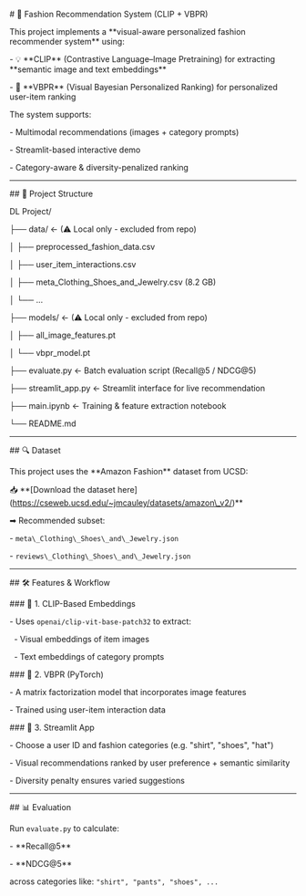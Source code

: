\# 👗 Fashion Recommendation System (CLIP + VBPR)



This project implements a \*\*visual-aware personalized fashion recommender system\*\* using:



\- 💡 \*\*CLIP\*\* (Contrastive Language–Image Pretraining) for extracting \*\*semantic image and text embeddings\*\*

\- 🧠 \*\*VBPR\*\* (Visual Bayesian Personalized Ranking) for personalized user-item ranking



The system supports:

\- Multimodal recommendations (images + category prompts)

\- Streamlit-based interactive demo

\- Category-aware \& diversity-penalized ranking



---



\## 📂 Project Structure



DL Project/

├── data/ ← (⚠ Local only - excluded from repo)

│ ├── preprocessed\_fashion\_data.csv

│ ├── user\_item\_interactions.csv

│ ├── meta\_Clothing\_Shoes\_and\_Jewelry.csv (8.2 GB)

│ └── ...

├── models/ ← (⚠ Local only - excluded from repo)

│ ├── all\_image\_features.pt

│ └── vbpr\_model.pt

├── evaluate.py ← Batch evaluation script (Recall@5 / NDCG@5)

├── streamlit\_app.py ← Streamlit interface for live recommendation

├── main.ipynb ← Training \& feature extraction notebook

└── README.md 









---



\## 🔍 Dataset



This project uses the \*\*Amazon Fashion\*\* dataset from UCSD:



📥 \*\*\[Download the dataset here](https://cseweb.ucsd.edu/~jmcauley/datasets/amazon\_v2/)\*\*  

➡ Recommended subset:  

\- `meta\_Clothing\_Shoes\_and\_Jewelry.json`

\- `reviews\_Clothing\_Shoes\_and\_Jewelry.json`



---



\## 🛠️ Features \& Workflow



\### 🔹 1. CLIP-Based Embeddings

\- Uses `openai/clip-vit-base-patch32` to extract:

&nbsp; - Visual embeddings of item images

&nbsp; - Text embeddings of category prompts



\### 🔹 2. VBPR (PyTorch)

\- A matrix factorization model that incorporates image features

\- Trained using user-item interaction data



\### 🔹 3. Streamlit App

\- Choose a user ID and fashion categories (e.g. "shirt", "shoes", "hat")

\- Visual recommendations ranked by user preference + semantic similarity

\- Diversity penalty ensures varied suggestions



---



\## 📊 Evaluation



Run `evaluate.py` to calculate:

\- \*\*Recall@5\*\*

\- \*\*NDCG@5\*\*



across categories like: `"shirt", "pants", "shoes", ...`






